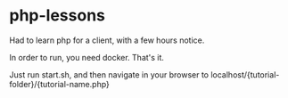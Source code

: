 # php-lessons
Had to learn php for a client, with a few hours notice.

In order to run, you need docker. That's it.

Just run start.sh, and then navigate in your browser to localhost/{tutorial-folder}/{tutorial-name.php}
